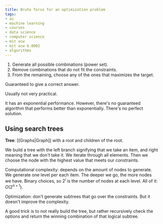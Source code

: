 ```yaml
---
title: Brute force for an optimization problem
tags:
- ai
- machine learning
- courses
- data science
- computer science
- mit ocw
- mit ocw 6.0002
- algorithms
---
```


1. Generate all possible combinations (power set).
2. Remove combinations that do not fit the constraints.
3. From the remaining, choose any of the ones that maximizes the target.

Guaranteed to give a correct answer.

Usually not very practical.

It has an exponential performance. However, there's no guaranteed algorithm that performs better than exponentially. There's no perfect solution.

## Using search trees

**Tree**: [[Graphs|Graph]] with a root and children of the root.

We build a tree with the left branch signifying that we take an item, and right meaning that we don't take it. We iterate through all elements. Then we choose the node with the highest value that meets our constraints.

Computational complexity: depends on the amount of nodes to generate. We generate one level per each item. The deeper we go, the more nodes we have. Binary choices, so $2^i$ is the number of nodes at each level. All of it: $O(2^{n+1})$.

Optimization: don't generate subtrees that go over the constraints. But it doesn't improve the complexity.

A good trick is to not really build the tree, but rather recursively check the options and return the winning combination of that logical subtree.

